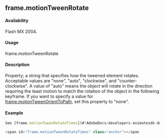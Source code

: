 ## frame.motionTweenRotate

#### Availability

Flash MX 2004.

#### Usage

frame.motionTweenRotate

#### Description

Property; a string that specifies how the tweened element rotates. Acceptable values are "none", "auto", "clockwise", and "counter-clockwise". A value of "auto" means the object will rotate in the direction requiring the least motion to match the rotation of the object in the following keyframe.
If you want to specify a value for [frame.motionTweenOrientToPath](#!AdobeDocs/developers-animatesdk-docs/test/Frame_object/frame16.md), set this property to "none".

#### Example

```javascript
See [frame.motionTweenRotateTimes](#!AdobeDocs/developers-animatesdk-docs/test/Frame_object/frame18.md).

<span id="frame.motionTweenRotateTimes" class="anchor"></span
```